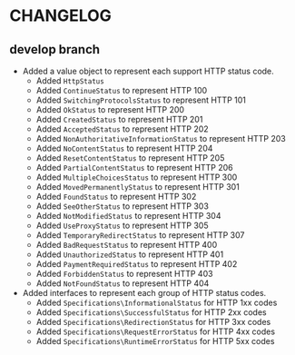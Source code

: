# CHANGELOG

## develop branch

* Added a value object to represent each support HTTP status code.
  * Added `HttpStatus`
  * Added `ContinueStatus` to represent HTTP 100
  * Added `SwitchingProtocolsStatus` to represent HTTP 101
  * Added `OkStatus` to represent HTTP 200
  * Added `CreatedStatus` to represent HTTP 201
  * Added `AcceptedStatus` to represent HTTP 202
  * Added `NonAuthoritativeInformationStatus` to represent HTTP 203
  * Added `NoContentStatus` to represent HTTP 204
  * Added `ResetContentStatus` to represent HTTP 205
  * Added `PartialContentStatus` to represent HTTP 206
  * Added `MultipleChoicesStatus` to represent HTTP 300
  * Added `MovedPermanentlyStatus` to represent HTTP 301
  * Added `FoundStatus` to represent HTTP 302
  * Added `SeeOtherStatus` to represent HTTP 303
  * Added `NotModifiedStatus` to represent HTTP 304
  * Added `UseProxyStatus` to represent HTTP 305
  * Added `TemporaryRedirectStatus` to represent HTTP 307
  * Added `BadRequestStatus` to represent HTTP 400
  * Added `UnauthorizedStatus` to represent HTTP 401
  * Added `PaymentRequiredStatus` to represent HTTP 402
  * Added `ForbiddenStatus` to represent HTTP 403
  * Added `NotFoundStatus` to represent HTTP 404
* Added interfaces to represent each group of HTTP status codes.
  * Added `Specifications\InformationalStatus` for HTTP 1xx codes
  * Added `Specifications\SuccessfulStatus` for HTTP 2xx codes
  * Added `Specifications\RedirectionStatus` for HTTP 3xx codes
  * Added `Specifications\RequestErrorStatus` for HTTP 4xx codes
  * Added `Specifications\RuntimeErrorStatus` for HTTP 5xx codes

